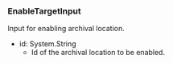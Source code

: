 ### EnableTargetInput
Input for enabling archival location.

- id: System.String
  - Id of the archival location to be enabled.
